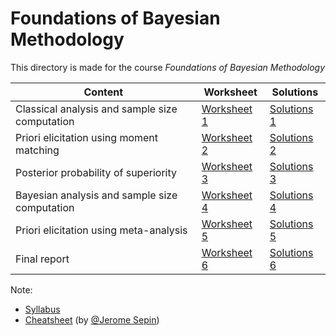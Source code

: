# Foundations of Bayesian Methodology

This directory is made for the course *Foundations of Bayesian Methodology*

| Content                                        | Worksheet                                 | Solutions                                                    |
| ---------------------------------------------- | ----------------------------------------- | ------------------------------------------------------------ |
| Classical analysis and sample size computation | [Worksheet 1](Worksheets/01worksheet.pdf) | [Solutions 1](01worksheet-TuWenjie/01worksheet-TuWenjie.pdf) |
| Priori elicitation using moment matching       | [Worksheet 2](Worksheets/02worksheet.pdf) | [Solutions 2](02worksheet-TuWenjie/02worksheet-TuWenjie.pdf) |
| Posterior probability of superiority           | [Worksheet 3](Worksheets/03worksheet.pdf) | [Solutions 3](03worksheet-TuWenjie/03worksheet-TuWenjie.pdf) |
| Bayesian analysis and sample size computation  | [Worksheet 4](Worksheets/04worksheet.pdf) | [Solutions 4](04worksheet-TuWenjie/04worksheet-TuWenjie.pdf) |
| Priori elicitation using meta-analysis         | [Worksheet 5](Worksheets/05worksheet.pdf) | [Solutions 5](05worksheet-TuWenjie/05worksheet-TuWenjie.pdf) |
| Final report                                   | [Worksheet 6](Worksheets/06worksheet.pdf) | [Solutions 6](06worksheet-TuWenjie/06worksheet-TuWenjie.pdf) |

Note:

* [Syllabus](Info/syllabus_STA421_FBM_FS22.pdf)
* [Cheatsheet](Cheatsheet/bayes_summary2.pdf) (by [@Jerome Sepin](https://github.com/jsepin))